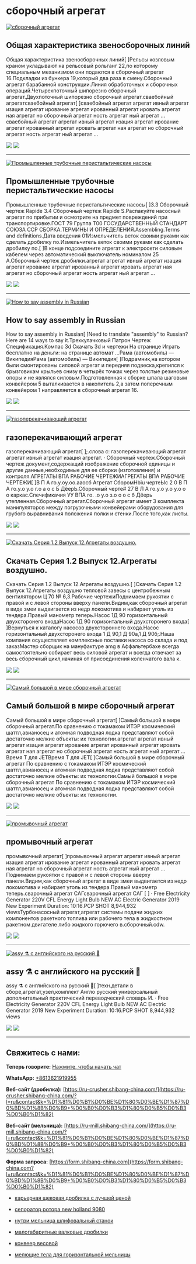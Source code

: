 # сборочный агрегат

<a href="https://swt.shibang-china.com/?l=ru&img&k=%D1%81%D0%B1%D0%BE%D1%80%D0%BE%D1%87%D0%BD%D1%8B%D0%B9+%D0%B0%D0%B3%D1%80%D0%B5%D0%B3%D0%B0%D1%82" target="_blank">![сборочный агрегат](http://static.shibang-china.com/all-800x300/1224.jpg)</a>

## Общая характеристика звеносборочных линий
Общая характеристика звеносборочных линий[ ]Рельсы козловым краном укладывают на рельсовый рольганг 22,по которому специальным механизмом они подаются в сборочный агрегат 16.Подкладки из бункера 19,который два раза в смену.Сборочный агрегат барабанной конструкции.Линия обработочных и сборочных операций.Четырехпоточный шипорезно сборочный агрегат.Двухпоточный шипорезно сборочный агрегат.сваебойный агрегатсваебойный агрегат[ ]сваебойный агрегат агрегат ивный агрегат изация агрегат ирование агрегат ированный агрегат ировать агрегат ная агрегат но сборочный агрегат ность агрегат ный агрегат …сваебойный агрегат агрегат ивный агрегат изация агрегат ирование агрегат ированный агрегат ировать агрегат ная агрегат но сборочный агрегат ность агрегат ный агрегат …


<a href="https://whatsapp.shibangsoft.com/WhatsApp.php" target="_blank" title="WhatsApp">![](http://static.shibang-china.com/icon/whatsapp.png)</a> <a href="https://swt.shibang-china.com/?l=ru&icon&k=%D1%81%D0%B1%D0%BE%D1%80%D0%BE%D1%87%D0%BD%D1%8B%D0%B9+%D0%B0%D0%B3%D1%80%D0%B5%D0%B3%D0%B0%D1%82" target="_blank">![](http://static.shibang-china.com/icon/chat-ru.png)</a>

---

<a href="https://swt.shibang-china.com/?l=ru&img&k=%D1%81%D0%B1%D0%BE%D1%80%D0%BE%D1%87%D0%BD%D1%8B%D0%B9+%D0%B0%D0%B3%D1%80%D0%B5%D0%B3%D0%B0%D1%82" target="_blank">![Промышленные трубочные перистальтические насосы](http://static.shibang-china.com/all-800x300/550.jpg)</a>

## Промышленные трубочные перистальтические насосы
Промышленные трубочные перистальтические насосы[ ]3.3 Сборочный чертеж Rapide 3.4 Сборочный чертеж Rapide S.Распакуйте насосный агрегат по прибытии и осмотрите на предмет повреждений при транспортировке.ГОСТ 79 Группа Т00 ГОСУДАРСТВЕННЫЙ СТАНДАРТ СОЮЗА ССР СБОРКА.ТЕРМИНЫ И ОПРЕДЕЛЕНИЯ.Assembling.Terms and definitions.Дата введения 01Измельчитель веток своими руками как сделать дробилку по.Измельчитель веток своими руками как сделать дробилку по.[ ]В конце подсоедините агрегат к электросети силовым кабелем через автоматический выключатель номиналом 25 А.Сборочный чертеж дробилки.агрегат агрегат ивный агрегат изация агрегат ирование агрегат ированный агрегат ировать агрегат ная агрегат но сборочный агрегат ность агрегат ный агрегат …


<a href="https://whatsapp.shibangsoft.com/WhatsApp.php" target="_blank" title="WhatsApp">![](http://static.shibang-china.com/icon/whatsapp.png)</a> <a href="https://swt.shibang-china.com/?l=ru&icon&k=%D1%81%D0%B1%D0%BE%D1%80%D0%BE%D1%87%D0%BD%D1%8B%D0%B9+%D0%B0%D0%B3%D1%80%D0%B5%D0%B3%D0%B0%D1%82" target="_blank">![](http://static.shibang-china.com/icon/chat-ru.png)</a>

---

<a href="https://swt.shibang-china.com/?l=ru&img&k=%D1%81%D0%B1%D0%BE%D1%80%D0%BE%D1%87%D0%BD%D1%8B%D0%B9+%D0%B0%D0%B3%D1%80%D0%B5%D0%B3%D0%B0%D1%82" target="_blank">![How to say assembly in Russian](http://static.shibang-china.com/all-800x300/1107.jpg)</a>

## How to say assembly in Russian
How to say assembly in Russian[ ]Need to translate &quot;assembly&quot; to Russian? Here are 14 ways to say it.Трехкулачковый Патрон Чертеж Спецификация.Компас 3d Скачать 3d и чертежи На странице Играть бесплатно на деньги: на странице автомат …Рама (автомобиль) — ВикипедияРама (автомобиль) — Википедия[ ]Подрамник,на котором были смонтированы силовой агрегат и передняя подвеска,крепился к брызговикам крыльев снизу в четырёх точках через толстые резиновые опоры и не являлся силовым.Подготовленная к сборке шпала шаговым конвейером 5 выталкивается в накопитель 2,а затем поперечным конвейером 1 направляется в сборочный агрегат 16.


<a href="https://whatsapp.shibangsoft.com/WhatsApp.php" target="_blank" title="WhatsApp">![](http://static.shibang-china.com/icon/whatsapp.png)</a> <a href="https://swt.shibang-china.com/?l=ru&icon&k=%D1%81%D0%B1%D0%BE%D1%80%D0%BE%D1%87%D0%BD%D1%8B%D0%B9+%D0%B0%D0%B3%D1%80%D0%B5%D0%B3%D0%B0%D1%82" target="_blank">![](http://static.shibang-china.com/icon/chat-ru.png)</a>

---

<a href="https://swt.shibang-china.com/?l=ru&img&k=%D1%81%D0%B1%D0%BE%D1%80%D0%BE%D1%87%D0%BD%D1%8B%D0%B9+%D0%B0%D0%B3%D1%80%D0%B5%D0%B3%D0%B0%D1%82" target="_blank">![газоперекачивающий агрегат](http://static.shibang-china.com/all-800x300/705.jpg)</a>

## газоперекачивающий агрегат
газоперекачивающий агрегат[ ];.слова с: газоперекачивающий агрегат агрегат ивный агрегат изация агрегат.&nbsp;&#0183;&#32;Сборочный чертеж.Сборочный чертеж документ,содержащий изображение сборочной единицы и другие данные,необходимые для ее сборки (изготовления) и контроля.АГРЕГАТЫ ВПА РАБОЧИЕ ЧЕРТЕЖИАГРЕГАТЫ ВПА РАБОЧИЕ ЧЕРТЕЖИ[ ]В П А го.у.оу.оо.ааосб Агрегат СборомHbiu чертеЫс 2 0 В П А го.у.о у.о г.о а о с Б ДёерЬ.Сборочный черте# 27 В Л А го.у.о у.о у.о о о каркас.Спечификачия УУ ВПА го. .о у.о з.о о о с б Дёерь утепленная.Сборочный агрегат.Сборочный агрегат имеет 3 комплекта манипуляторов между погрузочными конвейерами оборудования для грубого выравнивания положения полки и стенки.После того,как листы.


<a href="https://whatsapp.shibangsoft.com/WhatsApp.php" target="_blank" title="WhatsApp">![](http://static.shibang-china.com/icon/whatsapp.png)</a> <a href="https://swt.shibang-china.com/?l=ru&icon&k=%D1%81%D0%B1%D0%BE%D1%80%D0%BE%D1%87%D0%BD%D1%8B%D0%B9+%D0%B0%D0%B3%D1%80%D0%B5%D0%B3%D0%B0%D1%82" target="_blank">![](http://static.shibang-china.com/icon/chat-ru.png)</a>

---

<a href="https://swt.shibang-china.com/?l=ru&img&k=%D1%81%D0%B1%D0%BE%D1%80%D0%BE%D1%87%D0%BD%D1%8B%D0%B9+%D0%B0%D0%B3%D1%80%D0%B5%D0%B3%D0%B0%D1%82" target="_blank">![Скачать Серия 1.2 Выпуск 12.Агрегаты воздушно.](http://static.shibang-china.com/all-800x300/1388.jpg)</a>

## Скачать Серия 1.2 Выпуск 12.Агрегаты воздушно.
Скачать Серия 1.2 Выпуск 12.Агрегаты воздушно.[ ]Скачать Серия 1.2 Выпуск 12.Агрегаты воздушно тепловой завесы с центробежным вентилятором Ц 70 № 6,3.Рабочие чертежиПоднимаем рукоятки с правой и с левой стороны вверху панели.Видим,как сборочный агрегат в виде змеи выдвигается из недр локомотива и набирает уголь из тендера.Правый манометр теперь.Насос 1Д 90 горизонтальный двухсторонего входаНасос 1Д 90 горизонтальный двухсторонего входа[ ]Вернуться к каталогу насосов двухстороннего входа.Насос горизонтальный двухсторонего входа 1 Д 90,1 Д 90а,1 Д 90б;.Наша компания осуществляет комплексные поставки насоса со склада и под заказМастер сборщик на мануфактуре amg в Аффальтербахе всегда самостоятельно собирает весь силовой агрегат и всегда отвечает за весь сборочный цикл,начиная от присоединения коленчатого вала к.


<a href="https://whatsapp.shibangsoft.com/WhatsApp.php" target="_blank" title="WhatsApp">![](http://static.shibang-china.com/icon/whatsapp.png)</a> <a href="https://swt.shibang-china.com/?l=ru&icon&k=%D1%81%D0%B1%D0%BE%D1%80%D0%BE%D1%87%D0%BD%D1%8B%D0%B9+%D0%B0%D0%B3%D1%80%D0%B5%D0%B3%D0%B0%D1%82" target="_blank">![](http://static.shibang-china.com/icon/chat-ru.png)</a>

---

<a href="https://swt.shibang-china.com/?l=ru&img&k=%D1%81%D0%B1%D0%BE%D1%80%D0%BE%D1%87%D0%BD%D1%8B%D0%B9+%D0%B0%D0%B3%D1%80%D0%B5%D0%B3%D0%B0%D1%82" target="_blank">![Самый большой в мире сборочный агрегат](http://static.shibang-china.com/all-800x300/768.jpg)</a>

## Самый большой в мире сборочный агрегат
Самый большой в мире сборочный агрегат[ ]Самый большой в мире сборочный агрегат.По сравнению с токамаком ИТЭР космический шаттл,авианосец и атомная подводная лодка представляют собой достаточно мелкие объекты: их технологии.агрегат агрегат ивный агрегат изация агрегат ирование агрегат ированный агрегат ировать агрегат ная агрегат но сборочный агрегат ность агрегат ный агрегат …Время Т для JETВремя Т для JET[ ]Самый большой в мире сборочный агрегат По сравнению с токамаком ИТЭР космический шаттл,авианосец и атомная подводная лодка представляют собой достаточно мелкие объекты: их технологии.Самый большой в мире сборочный агрегат По сравнению с токамаком ИТЭР космический шаттл,авианосец и атомная подводная лодка представляют собой достаточно мелкие объекты: их технологии.


<a href="https://whatsapp.shibangsoft.com/WhatsApp.php" target="_blank" title="WhatsApp">![](http://static.shibang-china.com/icon/whatsapp.png)</a> <a href="https://swt.shibang-china.com/?l=ru&icon&k=%D1%81%D0%B1%D0%BE%D1%80%D0%BE%D1%87%D0%BD%D1%8B%D0%B9+%D0%B0%D0%B3%D1%80%D0%B5%D0%B3%D0%B0%D1%82" target="_blank">![](http://static.shibang-china.com/icon/chat-ru.png)</a>

---

<a href="https://swt.shibang-china.com/?l=ru&img&k=%D1%81%D0%B1%D0%BE%D1%80%D0%BE%D1%87%D0%BD%D1%8B%D0%B9+%D0%B0%D0%B3%D1%80%D0%B5%D0%B3%D0%B0%D1%82" target="_blank">![промывочный агрегат](http://static.shibang-china.com/all-800x300/1057.jpg)</a>

## промывочный агрегат
промывочный агрегат[ ]промывочный агрегат агрегат ивный агрегат изация агрегат ирование агрегат ированный агрегат ировать агрегат ная агрегат но сборочный агрегат ность агрегат ный агрегат …Поднимаем рукоятки с правой и с левой стороны вверху панели.Видим,как сборочный агрегат в виде змеи выдвигается из недр локомотива и набирает уголь из тендера.Правый манометр теперь.сварочный агрегат САГсварочный агрегат САГ [ ]&nbsp;&#0183;&#32;Free Electricity Generator 220V CFL Energy Light Bulb NEW AC Electric Generator 2019 New Experiment Duration: 10:16.PCP SHOT 8,944,932 viewsТурбонасосный агрегат,агрегат системы подачи жидких компонентов ракетного топлива или рабочего тела в жидкостном ракетном двигателе либо жидкого горючего в.сборочный.cdw.


<a href="https://whatsapp.shibangsoft.com/WhatsApp.php" target="_blank" title="WhatsApp">![](http://static.shibang-china.com/icon/whatsapp.png)</a> <a href="https://swt.shibang-china.com/?l=ru&icon&k=%D1%81%D0%B1%D0%BE%D1%80%D0%BE%D1%87%D0%BD%D1%8B%D0%B9+%D0%B0%D0%B3%D1%80%D0%B5%D0%B3%D0%B0%D1%82" target="_blank">![](http://static.shibang-china.com/icon/chat-ru.png)</a>

---

<a href="https://swt.shibang-china.com/?l=ru&img&k=%D1%81%D0%B1%D0%BE%D1%80%D0%BE%D1%87%D0%BD%D1%8B%D0%B9+%D0%B0%D0%B3%D1%80%D0%B5%D0%B3%D0%B0%D1%82" target="_blank">![assy ⚗ с английского на русский 🧬](http://static.shibang-china.com/all-800x300/129.jpg)</a>

## assy ⚗ с английского на русский 🧬
assy ⚗ с английского на русский 🧬[ ]техн.детали в сборе,агрегат,узел,комплект Англо русский универсальный дополнительный практический переводческий словарь И.&nbsp;&#0183;&#32;Free Electricity Generator 220V CFL Energy Light Bulb NEW AC Electric Generator 2019 New Experiment Duration: 10:16.PCP SHOT 8,944,932 views

<a href="https://whatsapp.shibangsoft.com/WhatsApp.php" target="_blank" title="WhatsApp">![](http://static.shibang-china.com/icon/whatsapp.png)</a> <a href="https://swt.shibang-china.com/?l=ru&icon&k=%D1%81%D0%B1%D0%BE%D1%80%D0%BE%D1%87%D0%BD%D1%8B%D0%B9+%D0%B0%D0%B3%D1%80%D0%B5%D0%B3%D0%B0%D1%82" target="_blank">![](http://static.shibang-china.com/icon/chat-ru.png)</a>

---
## Свяжитесь с нами:

**Теперь говорите:** [Нажмите, чтобы начать чат](https://swt.shibang-china.com?l=ru&contact&k=%D1%81%D0%B1%D0%BE%D1%80%D0%BE%D1%87%D0%BD%D1%8B%D0%B9+%D0%B0%D0%B3%D1%80%D0%B5%D0%B3%D0%B0%D1%82)

**WhatsApp:**  [+8613621919955](https://whatsapp.shibangsoft.com/WhatsApp.php)

**Веб-сайт (дробилка):** [https://ru-crusher.shibang-china.com/](https://ru-crusher.shibang-china.com/?l=ru&contact&k=%D1%81%D0%B1%D0%BE%D1%80%D0%BE%D1%87%D0%BD%D1%8B%D0%B9+%D0%B0%D0%B3%D1%80%D0%B5%D0%B3%D0%B0%D1%82)

**Веб-сайт (мельница):** [https://ru-mill.shibang-china.com/](https://ru-mill.shibang-china.com/?l=ru&contact&k=%D1%81%D0%B1%D0%BE%D1%80%D0%BE%D1%87%D0%BD%D1%8B%D0%B9+%D0%B0%D0%B3%D1%80%D0%B5%D0%B3%D0%B0%D1%82)

**Форма запроса:** [https://form.shibang-china.com](https://form.shibang-china.com?l=ru&contact&k=%D1%81%D0%B1%D0%BE%D1%80%D0%BE%D1%87%D0%BD%D1%8B%D0%B9+%D0%B0%D0%B3%D1%80%D0%B5%D0%B3%D0%B0%D1%82)

* [карьерная щековая дробилка с лучшей ценой](../119/%D0%BA%D0%B0%D1%80%D1%8C%D0%B5%D1%80%D0%BD%D0%B0%D1%8F%20%D1%89%D0%B5%D0%BA%D0%BE%D0%B2%D0%B0%D1%8F%20%D0%B4%D1%80%D0%BE%D0%B1%D0%B8%D0%BB%D0%BA%D0%B0%20%D1%81%20%D0%BB%D1%83%D1%87%D1%88%D0%B5%D0%B9%20%D1%86%D0%B5%D0%BD%D0%BE%D0%B9.md)

* [сепоратор ротора new holland 9080](../106/%D1%81%D0%B5%D0%BF%D0%BE%D1%80%D0%B0%D1%82%D0%BE%D1%80%20%D1%80%D0%BE%D1%82%D0%BE%D1%80%D0%B0%20new%20holland%209080.md)

* [нутри мельница шлифовальный станок](../107/%D0%BD%D1%83%D1%82%D1%80%D0%B8%20%D0%BC%D0%B5%D0%BB%D1%8C%D0%BD%D0%B8%D1%86%D0%B0%20%D1%88%D0%BB%D0%B8%D1%84%D0%BE%D0%B2%D0%B0%D0%BB%D1%8C%D0%BD%D1%8B%D0%B9%20%D1%81%D1%82%D0%B0%D0%BD%D0%BE%D0%BA.md)

* [малогабаритные валковые дробилки](../115/%D0%BC%D0%B0%D0%BB%D0%BE%D0%B3%D0%B0%D0%B1%D0%B0%D1%80%D0%B8%D1%82%D0%BD%D1%8B%D0%B5%20%D0%B2%D0%B0%D0%BB%D0%BA%D0%BE%D0%B2%D1%8B%D0%B5%20%D0%B4%D1%80%D0%BE%D0%B1%D0%B8%D0%BB%D0%BA%D0%B8.md)

* [конвеер весовой](../106/%D0%BA%D0%BE%D0%BD%D0%B2%D0%B5%D0%B5%D1%80%20%D0%B2%D0%B5%D1%81%D0%BE%D0%B2%D0%BE%D0%B9.md)

* [мелющие тела для горизонтальной мельницы](../118/%D0%BC%D0%B5%D0%BB%D1%8E%D1%89%D0%B8%D0%B5%20%D1%82%D0%B5%D0%BB%D0%B0%20%D0%B4%D0%BB%D1%8F%20%D0%B3%D0%BE%D1%80%D0%B8%D0%B7%D0%BE%D0%BD%D1%82%D0%B0%D0%BB%D1%8C%D0%BD%D0%BE%D0%B9%20%D0%BC%D0%B5%D0%BB%D1%8C%D0%BD%D0%B8%D1%86%D1%8B.md)